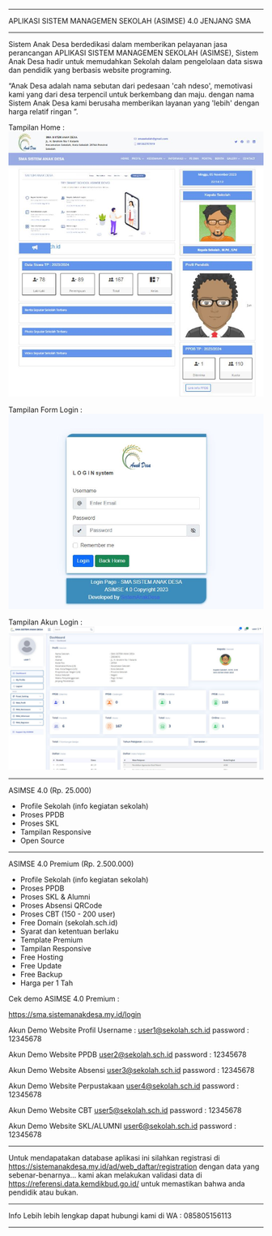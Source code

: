 *********************************************************
APLIKASI SISTEM MANAGEMEN SEKOLAH (ASIMSE) 4.0 JENJANG SMA
*********************************************************

Sistem Anak Desa berdedikasi dalam memberikan pelayanan jasa perancangan APLIKASI SISTEM MANAGEMEN SEKOLAH (ASIMSE), Sistem Anak Desa hadir untuk memudahkan Sekolah dalam pengelolaan data siswa dan pendidik yang berbasis website programing.

“Anak Desa adalah nama sebutan dari pedesaan 'cah ndeso', memotivasi kami yang dari desa terpencil untuk berkembang dan maju. dengan nama Sistem Anak Desa kami berusaha memberikan layanan yang 'lebih' dengan harga relatif ringan ”.

Tampilan Home :
![alt text](https://raw.githubusercontent.com/anak-desa1/ASIMSE-4.0-SMA/master/Template_website.JPG?raw=true)

Tampilan Form Login :
![alt text](https://raw.githubusercontent.com/anak-desa1/ASIMSE-4.0-SMA/master/Form_login.JPG?raw=true)

Tampilan Akun Login :
![alt text](https://raw.githubusercontent.com/anak-desa1/ASIMSE-4.0-SMA/master/Template_dashboard.JPG?raw=true)


***************************************************************
ASIMSE 4.0 (Rp. 25.000)
- Profile Sekolah (info kegiatan sekolah)
- Proses PPDB
- Proses SKL
- Tampilan Responsive
- Open Source
***************************************************************
ASIMSE 4.0 Premium (Rp. 2.500.000)
- Profile Sekolah (info kegiatan sekolah)
- Proses PPDB
- Proses SKL & Alumni
- Proses Absensi QRCode
- Proses CBT (150 - 200 user)
- Free Domain (sekolah.sch.id)
- Syarat dan ketentuan berlaku
- Template Premium
- Tampilan Responsive
- Free Hosting
- Free Update
- Free Backup
- Harga per 1 Tah

Cek demo ASIMSE 4.0 Premium : 

https://sma.sistemanakdesa.my.id/login

Akun Demo Website Profil
Username : user1@sekolah.sch.id 
password : 12345678

Akun Demo Website PPDB
user2@sekolah.sch.id
password : 12345678

Akun Demo Website Absensi
user3@sekolah.sch.id
password : 12345678

Akun Demo Website Perpustakaan
user4@sekolah.sch.id
password : 12345678

Akun Demo Website CBT
user5@sekolah.sch.id
password : 12345678

Akun Demo Website SKL/ALUMNI
user6@sekolah.sch.id
password : 12345678
***************************************************************
Untuk mendapatakan database aplikasi ini silahkan registrasi di https://sistemanakdesa.my.id/ad/web_daftar/registration
dengan data yang sebenar-benarnya...
kami akan melakukan validasi data di https://referensi.data.kemdikbud.go.id/
untuk memastikan bahwa anda pendidik atau bukan.
***************************************************************
Info Lebih lebih lengkap dapat hubungi kami di
WA : 085805156113
***************************************************************






